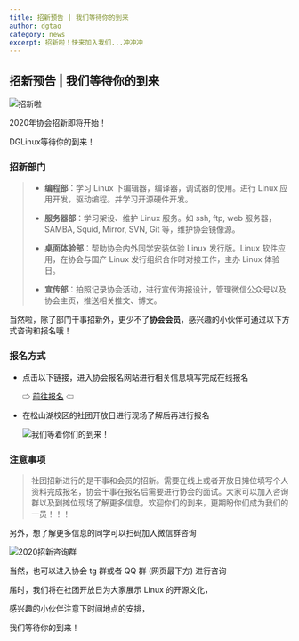 ```yaml
---
title: 招新预告 | 我们等待你的到来
author: dgtao
category: news
excerpt: 招新啦！快来加入我们...冲冲冲
---
```




## 招新预告 | 我们等待你的到来

![招新啦](/assets/join-2020/poster.jpg)

2020年协会招新即将开始！

DGLinux等待你的到来！

### 招新部门

>* **编程部**：学习 Linux 下编辑器，编译器，调试器的使用。进行 Linux 应用开发，驱动编程。并学习开源硬件开发。
>
>* **服务器部**：学习架设、维护 Linux 服务。如 ssh, ftp, web 服务器，SAMBA, Squid, Mirror, SVN, Git 等，维护协会镜像源。
>
>* **桌面体验部**：帮助协会内外同学安装体验 Linux 发行版。Linux 软件应用，在协会与国产 Linux 发行组织合作时对接工作，主办 Linux 体验日。
>
>* **宣传部**：拍照记录协会活动，进行宣传海报设计，管理微信公众号以及协会主页，推送相关推文、博文。

当然啦，除了部门干事招新外，更少不了**协会会员**，感兴趣的小伙伴可通过以下方式咨询和报名哦！

### 报名方式

* 点击以下链接，进入协会报名网站进行相关信息填写完成在线报名

     ⇨ [前往报名]( http://linux.dgut.edu.cn/join/ ) ⇦

* 在松山湖校区的社团开放日进行现场了解后再进行报名

  ![我们等着你们的到来！](/assets/join-2020/penguins.png)

  


### 注意事项

>社团招新进行的是干事和会员的招新。需要在线上或者开放日摊位填写个人资料完成报名，协会干事在报名后需要进行协会的面试。大家可以加入咨询群以及到摊位现场了解更多信息，欢迎你们的到来，更期盼你们成为我们的一员！！！ 



另外，想了解更多信息的同学可以扫码加入微信群咨询

![2020招新咨询群](/assets/join-2020/wechat.jpg)

当然，也可以进入协会 tg 群或者 QQ 群 (网页最下方) 进行咨询

届时，我们将在社团开放日为大家展示 Linux 的开源文化，

感兴趣的小伙伴注意下时间地点的安排，

我们等待你的到来！

